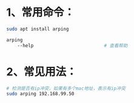 # 1、常用命令：

```bash
sudo apt install arping

arping
	--help                          # 查看帮助
```

# 2、常见用法：

```bash
# 检测是否有ip冲突，如果有多个mac地址，表示有ip冲突
sudo arping 192.168.99.50
```

